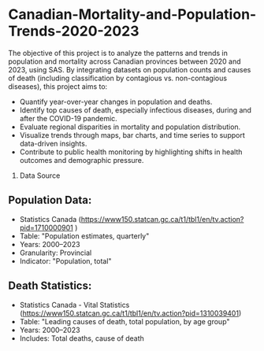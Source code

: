 # Canadian-Mortality-and-Population-Trends-2020-2023

The objective of this project is to analyze the patterns and trends in population and mortality across Canadian provinces between 2020 and 2023, using SAS. By integrating datasets on population counts and causes of death (including classification by contagious vs. non-contagious diseases), this project aims to:

* Quantify year-over-year changes in population and deaths.
* Identify top causes of death, especially infectious diseases, during and after the COVID-19 pandemic.
* Evaluate regional disparities in mortality and population distribution.
* Visualize trends through maps, bar charts, and time series to support data-driven insights.
* Contribute to public health monitoring by highlighting shifts in health outcomes and demographic pressure.

1. Data Source

## Population Data:
* Statistics Canada (https://www150.statcan.gc.ca/t1/tbl1/en/tv.action?pid=1710000901 )
* Table: "Population estimates, quarterly"
* Years: 2000–2023
* Granularity: Provincial
* Indicator: "Population, total" 

## Death Statistics:
* Statistics Canada - Vital Statistics (https://www150.statcan.gc.ca/t1/tbl1/en/tv.action?pid=1310039401)
* Table: "Leading causes of death, total population, by age group"
* Years: 2000–2023
* Includes: Total deaths, cause of death 
